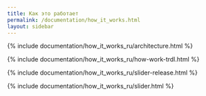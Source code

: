 ```yaml
---
title: Как это работает
permalink: /documentation/how_it_works.html
layout: sidebar
---
```


{% include documentation/how_it_works_ru/architecture.html %}

{% include documentation/how_it_works_ru/how-work-trdl.html %}

{% include documentation/how_it_works_ru/slider-release.html %}

{% include documentation/how_it_works_ru/slider.html %}